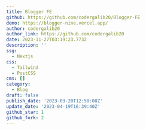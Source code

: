 ```yaml
---
title: Blogger FE
github: https://github.com/codergalib20/Blogger-FE
demo: https://blogger-nine.vercel.app/
author: codergalib20
author_link: https://github.com/codergalib20
date: 2023-11-27T03:19:23.773Z
description: ''
ssg:
  - Nextjs
css:
  - Tailwind
  - PostCSS
cms: []
category:
  - Blog
draft: false
publish_date: '2023-03-20T12:50:08Z'
update_date: '2023-04-19T16:39:40Z'
github_star: 1
github_fork: 2
---
```

